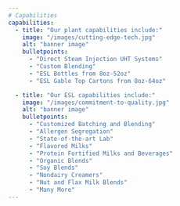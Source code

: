 ```yaml
---
# Capabilities
capabilities:
  - title: "Our plant capabilities include:"
    image: "/images/cutting-edge-tech.jpg"
    alt: "banner image"
    bulletpoints:
      - "Direct Steam Injection UHT Systems"
      - "Custom Blending"
      - "ESL Bottles from 8oz-52oz"
      - "ESL Gable Top Cartons from 8oz-64oz"

  - title: "Our ESL capabilities include:"
    image: "/images/commitment-to-quality.jpg"
    alt: "banner image"
    bulletpoints:
      - "Customized Batching and Blending"
      - "Allergen Segregation"
      - "State-of-the-art Lab"
      - "Flavored Milks"
      - "Protein Fortified Milks and Beverages"
      - "Organic Blends"
      - "Soy Blends"
      - "Nondairy Creamers"
      - "Nut and Flax Milk Blends"
      - "Many More"
---
```

